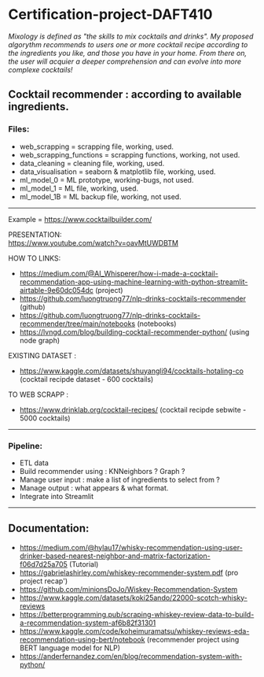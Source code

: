 # Certification-project-DAFT410

*Mixology is defined as "the skills to mix cocktails and drinks". My proposed algorythm recommends to users one or more cocktail recipe according to the ingredients you like, and those you have in your home. From there on, the user will acquier a deeper comprehension and can evolve into more complexe cocktails!*  

## Cocktail recommender : according to available ingredients. 

### Files:  
* web_scrapping = scrapping file, working, used.
* web_scrapping_functions = scrapping functions, working, not used.
* data_cleaning = cleaning file, working, used.
* data_visualisation = seaborn & matplotlib file, working, used.
* ml_model_0 = ML prototype, working-bugs, not used.
* ml_model_1 = ML file, working, used.
* ml_model_1B = ML backup file, working, not used.

____________________________________________________________________________________________________________________________________________

Example = https://www.cocktailbuilder.com/  

PRESENTATION:  
https://www.youtube.com/watch?v=oavMtUWDBTM
 
HOW TO LINKS:  
- https://medium.com/@AI_Whisperer/how-i-made-a-cocktail-recommendation-app-using-machine-learning-with-python-streamlit-airtable-9e60dc054dc (project)  
- https://github.com/luongtruong77/nlp-drinks-cocktails-recommender (github)  
- https://github.com/luongtruong77/nlp-drinks-cocktails-recommender/tree/main/notebooks (notebooks)  
- https://lvngd.com/blog/building-cocktail-recommender-python/ (using node graph)

EXISTING DATASET :  
- https://www.kaggle.com/datasets/shuyangli94/cocktails-hotaling-co (cocktail recipde dataset - 600 cocktails)  

TO WEB SCRAPP :  
- https://www.drinklab.org/cocktail-recipes/  (cocktail recipde sebwite - 5000 cocktails)
____________________________________________________________________________________________________________________________________________
### Pipeline:  
* ETL data
* Build recommender using :  KNNeighbors ? Graph ?
* Manage user input :  make a list of ingredients to select from ?
* Manage output : what appears & what format.  
* Integrate into Streamlit  

____________________________________________________________________________________________________________________________________________

## Documentation:
- https://medium.com/@hylau17/whisky-recommendation-using-user-drinker-based-nearest-neighbor-and-matrix-factorization-f06d7d25a705 (Tutorial)  
- https://gabrielashirley.com/whiskey-recommender-system.pdf  (pro project recap')
- https://github.com/minionsDoJo/Wiskey-Recommendation-System  
- https://www.kaggle.com/datasets/koki25ando/22000-scotch-whisky-reviews  
- https://betterprogramming.pub/scraping-whiskey-review-data-to-build-a-recommendation-system-af6b82f31301  
- https://www.kaggle.com/code/koheimuramatsu/whiskey-reviews-eda-recommendation-using-bert/notebook (recommender project using BERT language model for NLP)
- https://anderfernandez.com/en/blog/recommendation-system-with-python/



